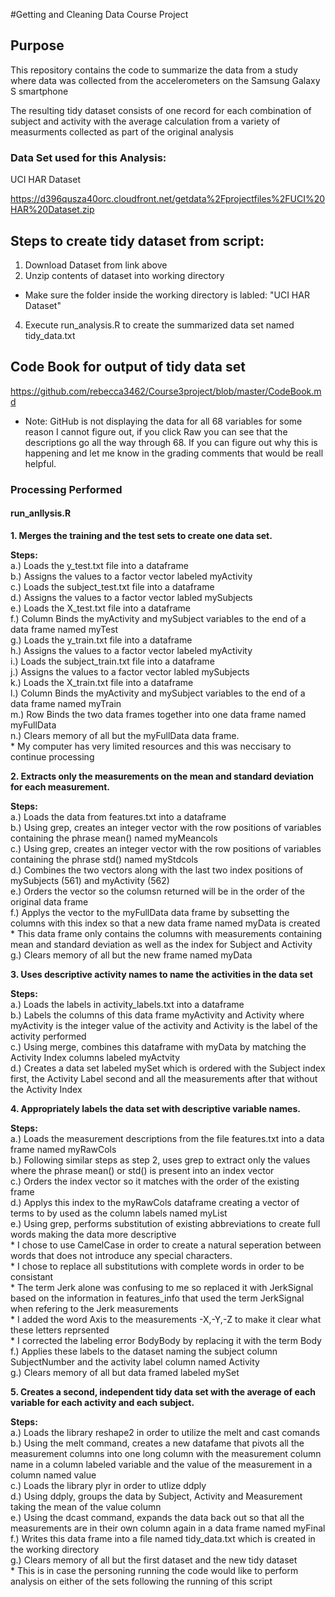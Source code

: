 #Getting and Cleaning Data Course Project

## Purpose
This repository contains the code to summarize the data from a study where data was collected 
from the accelerometers on the Samsung Galaxy S smartphone

The resulting tidy dataset consists of one record for each combination
of subject and activity with the average calculation from a variety of 
measurments collected as part of the original analysis

### Data Set used for this Analysis:

[id]: https://d396qusza40orc.cloudfront.net/getdata%2Fprojectfiles%2FUCI%20HAR%20Dataset.zip 
UCI HAR Dataset

https://d396qusza40orc.cloudfront.net/getdata%2Fprojectfiles%2FUCI%20HAR%20Dataset.zip

## Steps to create tidy dataset from script:
1. Download Dataset from link above
2. Unzip contents of dataset into working directory
  * Make sure the folder inside the working directory is labled: "UCI HAR Dataset"
4. Execute run\_analysis.R to create the summarized data set named tidy_data.txt 

## Code Book for output of tidy data set
https://github.com/rebecca3462/Course3project/blob/master/CodeBook.md
* Note: GitHub is not displaying the data for all 68 variables for some reason I cannot figure out, if you click Raw you can see that the descriptions go all the way through 68. If you can figure out why this is happening and let me know in the grading comments that would be reall helpful. 

### Processing Performed

#### run_anllysis.R
**1. Merges the training and the test sets to create one data set.**

**Steps:**  
    a.) Loads the y_test.txt file into a dataframe  
    b.) Assigns the values to a factor vector labeled myActivity  
    c.) Loads the subject_test.txt file into a dataframe  
    d.) Assigns the values to a factor vector labled mySubjects  
    e.) Loads the X_test.txt file into a dataframe  
    f.) Column Binds the myActivity and mySubject variables to the end of a data frame named myTest  
    g.) Loads the y_train.txt file into a dataframe  
    h.) Assigns the values to a factor vector labeled myActivity  
    i.) Loads the subject_train.txt file into a dataframe  
    j.) Assigns the values to a factor vector labled mySubjects  
    k.) Loads the X_train.txt file into a dataframe  
    l.) Column Binds the myActivity and mySubject variables to the end of a data frame named myTrain  
    m.) Row Binds the two data frames together into one data frame named myFullData  
    n.) Clears memory of all but the myFullData data frame.   
        * My computer has very limited resources and this was neccisary to continue processing 

**2. Extracts only the measurements on the mean and standard deviation for each measurement.** 

**Steps:**  
    a.) Loads the data from features.txt into a dataframe  
    b.) Using grep, creates an integer vector with the row positions of variables containing the phrase mean() named myMeancols  
    c.) Using grep, creates an integer vector with the row positions of variables containing the phrase std() named myStdcols  
    d.) Combines the two vectors along with the last two index positions of mySubjects (561) and myActivity (562)  
    e.) Orders the vector so the columsn returned will be in the order of the original data frame  
    f.) Applys the vector to the myFullData data frame by subsetting the columns with this index so that a new data frame named myData is created  
        * This data frame only contains the columns with measurements containing mean and standard deviation as well as the index for Subject and Activity  
    g.) Clears memory of all but the new frame named myData
        
**3. Uses descriptive activity names to name the activities in the data set**

**Steps:**  
    a.) Loads the labels in activity_labels.txt into a dataframe  
    b.) Labels the columns of this data frame myActivity and Activity where myActivity is the integer value of the activity and Activity is the label of the activity performed  
    c.) Using merge, combines this dataframe with myData by matching the Activity Index columns labeled myActvity  
    d.) Creates a data set labeled mySet which is ordered with the Subject index first, the Activity Label second and all the measurements after that without the Activity Index  
    
**4. Appropriately labels the data set with descriptive variable names.** 

**Steps:**  
    a.) Loads the measurement descriptions from the file features.txt into a data frame named myRawCols  
    b.) Following similar steps as step 2, uses grep to extract only the values where the phrase mean() or std() is present into an index vector  
    c.) Orders the index vector so it matches with the order of the existing frame  
    d.) Applys this index to the myRawCols dataframe creating a vector of terms to by used as the column labels named myList  
    e.) Using grep, performs substitution of existing abbreviations to create full words making the data more descriptive  
      * I chose to use CamelCase in order to create a natural seperation between words that does not introduce any special characters.  
      * I chose to replace all substitutions with complete words in order to be consistant  
      * The term Jerk alone was confusing to me so replaced it with JerkSignal based on the information in features_info that used the term JerkSignal when refering to the Jerk measurements  
      * I added the word Axis to the measurements -X,-Y,-Z to make it clear what these letters reprsented  
      * I corrected the labeling error BodyBody by replacing it with the term Body  
    f.) Applies these labels to the dataset naming the subject column SubjectNumber and the activity label column named Activity  
    g.) Clears memory of all but data framed labeled mySet  
    
**5. Creates a second, independent tidy data set with the average of each variable for each activity and each subject.**   
    
**Steps:**      
    a.) Loads the library reshape2 in order to utilize the melt and cast comands  
    b.) Using the melt command, creates a new datafame that pivots all the measurement columns into one long column with the measurement column name in a column labeled variable and the value of the measurement in a column named value  
    c.) Loads the library plyr in order to utlize ddply  
    d.) Using ddply, groups the data by Subject, Activity and Measurement taking the mean of the value column  
    e.) Using the dcast command, expands the data back out so that all the measurements are in their own column again in a data frame named myFinal  
    f.) Writes this data frame into a file named tidy_data.txt which is created in the working directory  
    g.) Clears memory of all but the first dataset and the new tidy dataset  
       * This is in case the personing running the code would like to perform analysis on either of the sets following the running of this script




